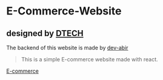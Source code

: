 # E-Commerce-Website
## designed by [DTECH](https://github.com/dev-dtech)

The backend of this website is made by [dev-abir](https://github.com/dev-abir)

>This is a simple E-commerce website made with react.

[E-commerce](https://en.wikipedia.org/wiki/E-commerce)
